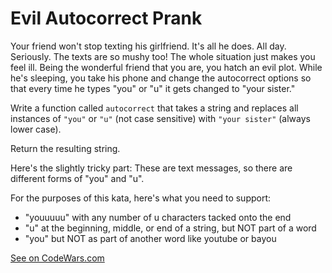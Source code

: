 # Evil Autocorrect Prank

Your friend won't stop texting his girlfriend. It's all he does. All day. Seriously. The texts are so mushy too! The whole situation just makes you feel ill. Being the wonderful friend that you are, you hatch an evil plot. While he's sleeping, you take his phone and change the autocorrect options so that every time he types "you" or "u" it gets changed to "your sister."

Write a function called `autocorrect` that takes a string and replaces all instances of `"you"` or `"u"` (not case sensitive) with `"your sister"` (always lower case).

Return the resulting string.

Here's the slightly tricky part: These are text messages, so there are different forms of "you" and "u".

For the purposes of this kata, here's what you need to support:

* "youuuuu" with any number of u characters tacked onto the end
* "u" at the beginning, middle, or end of a string, but NOT part of a word
* "you" but NOT as part of another word like youtube or bayou

[See on CodeWars.com](https://www.codewars.com/kata/evil-autocorrect-prank)